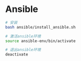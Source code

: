 # Ansible
~~~bash
# 安装
bash ansible/install_ansible.sh

# 激活ansible环境
source ansible-env/bin/activate

# 退出ansible环境
deactivate
~~~